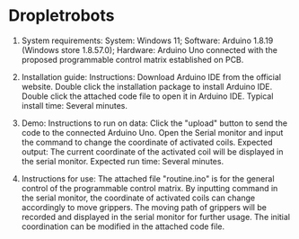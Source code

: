 # Dropletrobots
1. System requirements: 
System: Windows 11;
Software: Arduino 1.8.19 (Windows store 1.8.57.0);
Hardware: Arduino Uno connected with the proposed programmable control matrix established on PCB.

2. Installation guide:
Instructions: Download Arduino IDE from the official website. Double click the installation package to install Arduino IDE. Double click the attached code file to open it in Arduino IDE.
Typical install time: Several minutes.

3. Demo:
Instructions to run on data: Click the "upload" button to send the code to the connected Arduino Uno. Open the Serial monitor and input the command to change the coordinate of activated coils.
Expected output: The current coordinate of the activated coil will be displayed in the serial monitor.
Expected run time: Several minutes.

4. Instructions for use: 
The attached file "routine.ino" is for the general control of the programmable control matrix. By inputting command in the serial monitor, the coordinate of activated coils can change accordingly to move grippers. The moving path of grippers will be recorded and displayed in the serial monitor for further usage. The initial coordination can be modified in the attached code file.
